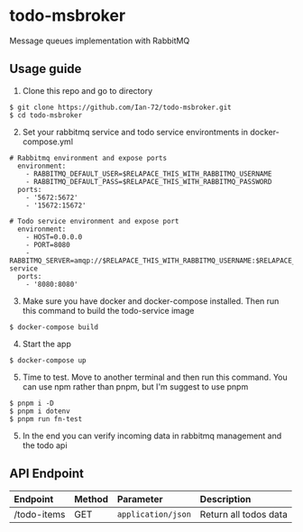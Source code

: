 # todo-msbroker

Message queues implementation with RabbitMQ

## Usage guide
1) Clone this repo and go to directory
  ```
  $ git clone https://github.com/Ian-72/todo-msbroker.git
  $ cd todo-msbroker
  ```

2) Set your rabbitmq service and todo service environtments in docker-compose.yml
  ```
  # Rabbitmq environment and expose ports
    environment:
      - RABBITMQ_DEFAULT_USER=$RELAPACE_THIS_WITH_RABBITMQ_USERNAME
      - RABBITMQ_DEFAULT_PASS=$RELAPACE_THIS_WITH_RABBITMQ_PASSWORD
    ports:
      - '5672:5672'
      - '15672:15672'
  
  # Todo service environment and expose port
    environment:
      - HOST=0.0.0.0
      - PORT=8080
      - RABBITMQ_SERVER=amqp://$RELAPACE_THIS_WITH_RABBITMQ_USERNAME:$RELAPACE_THIS_WITH_RABBITMQ_PASSWORD@rabbitmq-service
    ports:
      - '8080:8080'
  ```

3) Make sure you have docker and docker-compose installed. Then run this command to build the todo-service image
  ```
  $ docker-compose build  
  ```

4) Start the app
  ```
  $ docker-compose up
  ```

5) Time to test. Move to another terminal and then run this command. You can use npm rather than pnpm, but I'm suggest to use pnpm
  ```
  $ pnpm i -D
  $ pnpm i dotenv
  $ pnpm run fn-test
  ```

5) In the end you can verify incoming data in rabbitmq management and the todo api

## API Endpoint
|Endpoint     |Method   | Parameter          | Description                                   |
|:------------|:--------| :------------------| :---------------------------------------------|
| /todo-items | GET     | `application/json` | Return all todos data                         |